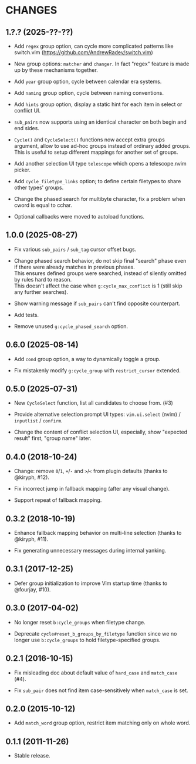 CHANGES
=======

## 1.?.? (2025-??-??)

* Add `regex` group option, can cycle more complicated patterns like switch.vim (https://github.com/AndrewRadev/switch.vim)

* New group options: `matcher` and `changer`. In fact "regex" feature is made up by these mechanisms together.

* Add `year` group option, cycle between calendar era systems.

* Add `naming` group option, cycle between naming conventions.

* Add `hints` group option, display a static hint for each item in select or conflict UI.

* `sub_pairs` now supports using an identical character on both begin and end sides.

* `Cycle()` and `CycleSelect()` functions now accept extra groups argument,
  allow to use ad-hoc groups instead of ordinary added groups. This is useful
  to setup different mappings for another set of groups.

* Add another selection UI type `telescope` which opens a telescope.nvim picker.

* Add `cycle_filetype_links` option; to define certain filetypes to share other types' groups.

* Change the phased search for multibyte character, fix a problem when cword is equal to cchar.

* Optional callbacks were moved to autoload functions.

## 1.0.0 (2025-08-27)

* Fix various `sub_pairs` / `sub_tag` cursor offset bugs.

* Change phased search behavior, do not skip final "search" phase even if there were already matches in previous phases.  
  This ensures defined groups were searched, instead of silently omitted by rules hard to reason.  
  This doesn't affect the case when `g:cycle_max_conflict` is 1 (still skip any further searches).

* Show warning message if `sub_pairs` can't find opposite counterpart.

* Add tests.

* Remove unused `g:cycle_phased_search` option.

## 0.6.0 (2025-08-14)

* Add `cond` group option, a way to dynamically toggle a group.

* Fix mistakenly modify `g:cycle_group` with `restrict_cursor` extended.

## 0.5.0 (2025-07-31)

* New `CycleSelect` function, list all candidates to choose from. (#3)

* Provide alternative selection prompt UI types: `vim.ui.select` (nvim) / `inputlist` / `confirm`.

* Change the content of conflict selection UI, especially, show "expected result" first, "group name" later.

## 0.4.0 (2018-10-24)

* Change: remove `0`/`1`, `+`/`-` and `>`/`<` from plugin defaults (thanks to @kiryph, #12).

* Fix incorrect jump in fallback mapping (after any visual change).

* Support repeat of fallback mapping.

## 0.3.2 (2018-10-19)

* Enhance fallback mapping behavior on multi-line selection (thanks to @kiryph, #11).

* Fix generating unnecessary messages during internal yanking.

## 0.3.1 (2017-12-25)

* Defer group initialization to improve Vim startup time (thanks to @fourjay, #10).

## 0.3.0 (2017-04-02)

* No longer reset `b:cycle_groups` when filetype change.

* Deprecate `cycle#reset_b_groups_by_filetype` function since we no longer use `b:cycle_groups` to hold filetype-specified groups.

## 0.2.1 (2016-10-15)

* Fix misleading doc about default value of `hard_case` and `match_case` (#4).

* Fix `sub_pair` does not find item case-sensitively when `match_case` is set.

## 0.2.0 (2015-10-12)

* Add `match_word` group option, restrict item matching only on whole word.

## 0.1.1 (2011-11-26)

* Stable release.
